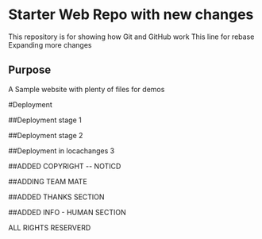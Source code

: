 # Starter Web Repo with new changes 

This repository is for showing how Git and GitHub work
This line for rebase
Expanding more changes

## Purpose

A Sample website with plenty of files for demos

#Deployment

##Deployment stage 1

##Deployment stage 2

##Deployment in locachanges 3

##ADDED COPYRIGHT
 -- NOTICD


##ADDING TEAM MATE

##ADDED THANKS SECTION 

##ADDED INFO - HUMAN SECTION


ALL RIGHTS RESERVERD
